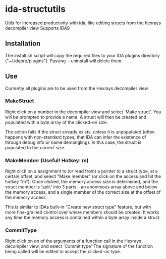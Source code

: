 # ida-structutils

Utils for increased productivity with ida, like editing structs from the hexrays decompiler view
Supports IDA9

## Installation

The install.sh script will copy the required files to your IDA plugins directory ("~/.idapro/plugins").
Passing --uninstall will delete them

## Use

Currently all plugins are to be used from the Hexrays decompiler view

### MakeStruct

Right click on a number in the decompiler view and select 'Make struct'.
You will be prompted to provide a name.
A struct will then be created and populated with a byte array of the clicked-on size.

The action fails if the struct already exists, unless it is unpopulated (often happens with non-standard types, that IDA can infer the existence of through debug info or name demangling).
In this case, the struct is populated to the correct size.

### MakeMember (Useful! Hotkey: m)

Right click on a assignment to (or read from) a pointer to a struct type, at a certain offset, and select "Make member" (or click on the access and hit the hotkey "m").
Once clicked, the memory access size is determined, and the struct member is 'split' into 3 parts - an anonimous array above and below the memory access, and a single member of the correct size at the offset of the memory access.

This is similar to IDAs built-in "Create new struct type" feature, but with more fine-grained control over where members should be created.
It works any time the memory access is contained within a byte array inside a struct.

### CommitType

Right click on on of the arguments of a function call in the Hexrays decompiler view, and select 'Commit type'
The signature of the function being called will be edited to accept the clicked-on type.

